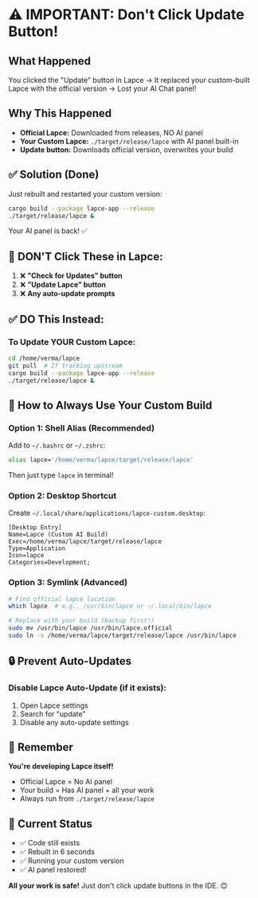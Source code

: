 # ⚠️ IMPORTANT: Don't Click Update Button!

## What Happened

You clicked the "Update" button in Lapce → It replaced your custom-built Lapce with the official version → Lost your AI Chat panel!

## Why This Happened

- **Official Lapce:** Downloaded from releases, NO AI panel
- **Your Custom Lapce:** `./target/release/lapce` with AI panel built-in
- **Update button:** Downloads official version, overwrites your build

## ✅ Solution (Done)

Just rebuilt and restarted your custom version:
```bash
cargo build --package lapce-app --release
./target/release/lapce &
```

Your AI panel is back! ✅

## 🚫 DON'T Click These in Lapce:

1. ❌ **"Check for Updates" button**
2. ❌ **"Update Lapce" button** 
3. ❌ **Any auto-update prompts**

## ✅ DO This Instead:

### To Update YOUR Custom Lapce:
```bash
cd /home/verma/lapce
git pull  # If tracking upstream
cargo build --package lapce-app --release
./target/release/lapce &
```

## 🎯 How to Always Use Your Custom Build

### Option 1: Shell Alias (Recommended)
Add to `~/.bashrc` or `~/.zshrc`:
```bash
alias lapce='/home/verma/lapce/target/release/lapce'
```

Then just type `lapce` in terminal!

### Option 2: Desktop Shortcut
Create `~/.local/share/applications/lapce-custom.desktop`:
```desktop
[Desktop Entry]
Name=Lapce (Custom AI Build)
Exec=/home/verma/lapce/target/release/lapce
Type=Application
Icon=lapce
Categories=Development;
```

### Option 3: Symlink (Advanced)
```bash
# Find official lapce location
which lapce  # e.g., /usr/bin/lapce or ~/.local/bin/lapce

# Replace with your build (backup first!)
sudo mv /usr/bin/lapce /usr/bin/lapce.official
sudo ln -s /home/verma/lapce/target/release/lapce /usr/bin/lapce
```

## 🔒 Prevent Auto-Updates

### Disable Lapce Auto-Update (if it exists):
1. Open Lapce settings
2. Search for "update"
3. Disable any auto-update settings

## 📝 Remember

**You're developing Lapce itself!**
- Official Lapce = No AI panel
- Your build = Has AI panel + all your work
- Always run from `./target/release/lapce`

## 🎉 Current Status

- ✅ Code still exists
- ✅ Rebuilt in 6 seconds
- ✅ Running your custom version
- ✅ AI panel restored!

**All your work is safe!** Just don't click update buttons in the IDE. 😊
